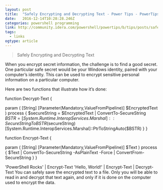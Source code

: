 ```yaml
---
layout: post 
title:  "Safely Encrypting and Decrypting Text - Power Tips - PowerTips - IDERA Community" 
date:   2016-12-14T10:28:28.246Z 
categories: powershell programming
link: http://community.idera.com/powershell/powertips/b/tips/posts/safely-encrypting-and-decrypting-text?utm_content=bufferdb512&utm_medium=social&utm_source=twitter.com&utm_campaign=buffer 
tags:
  - links
ogtype: article 
---
```


> Safely Encrypting and Decrypting Text

When you encrypt secret information, the challenge is to find a good secret. One particular safe secret would be your Windows identity, paired with your computer’s identity. This can be used to encrypt sensitive personal information on a particular computer.

Here are two functions that illustrate how it’s done:

function Decrypt-Text
{
  
  param
  (
    [String]
    [Parameter(Mandatory,ValueFromPipeline)]
    $EncryptedText
  )
  process
  {
    $secureString = $EncryptedText | ConvertTo-SecureString
    $BSTR = [System.Runtime.InteropServices.Marshal]::SecureStringToBSTR($secureString)
    [System.Runtime.InteropServices.Marshal]::PtrToStringAuto($BSTR)
  }
}

function Encrypt-Text
{
  
  param
  (
    [String]
    [Parameter(Mandatory,ValueFromPipeline)]
    $Text
  )
  process
  {
     $Text | 
       ConvertTo-SecureString -AsPlainText -Force | 
       ConvertFrom-SecureString
  }
}

'PowerShell Rocks' | Encrypt-Text 
'Hello, World!' | Encrypt-Text | Decrypt-Text
You can safely save the encrypted text to a file. Only you will be able to read in and decrypt that text again, and only if it is done on the computer used to encrypt the data.